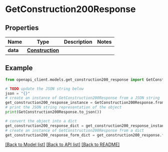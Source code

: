 # GetConstruction200Response



## Properties

Name | Type | Description | Notes
------------ | ------------- | ------------- | -------------
**data** | [**Construction**](Construction.md) |  | 

## Example

```python
from openapi_client.models.get_construction200_response import GetConstruction200Response

# TODO update the JSON string below
json = "{}"
# create an instance of GetConstruction200Response from a JSON string
get_construction200_response_instance = GetConstruction200Response.from_json(json)
# print the JSON string representation of the object
print(GetConstruction200Response.to_json())

# convert the object into a dict
get_construction200_response_dict = get_construction200_response_instance.to_dict()
# create an instance of GetConstruction200Response from a dict
get_construction200_response_form_dict = get_construction200_response.from_dict(get_construction200_response_dict)
```
[[Back to Model list]](../README.md#documentation-for-models) [[Back to API list]](../README.md#documentation-for-api-endpoints) [[Back to README]](../README.md)


